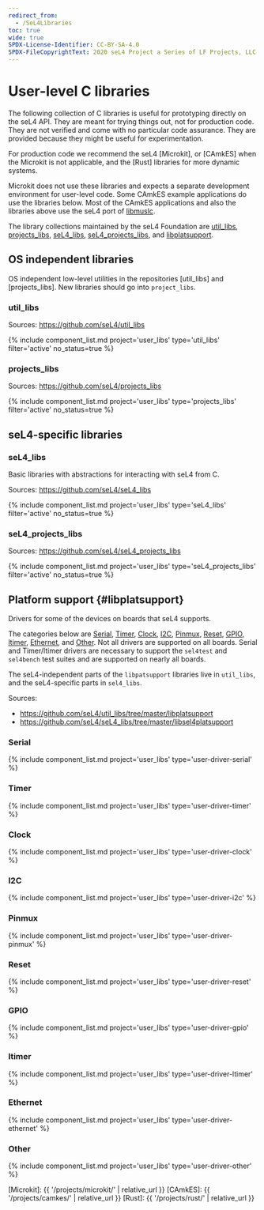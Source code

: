 ```yaml
---
redirect_from:
  - /SeL4Libraries
toc: true
wide: true
SPDX-License-Identifier: CC-BY-SA-4.0
SPDX-FileCopyrightText: 2020 seL4 Project a Series of LF Projects, LLC.
---
```


# User-level C libraries

The following collection of C libraries is useful for prototyping directly on
the seL4 API. They are meant for trying things out, not for production code.
They are not verified and come with no particular code assurance. They are
provided because they might be useful for experimentation.

For production code we recommend the seL4  [Microkit], or [CAmkES] when the
Microkit is not applicable, and the [Rust] libraries for more dynamic systems.

Microkit does not use these libraries and expects a separate development
environment for user-level code. Some CAmkES example applications do use the
libraries below. Most of the CAmkES applications and also the libraries above
use the seL4 port of [libmuslc](https://github.com/seL4/musllibc).

The library collections maintained by the seL4 Foundation are
[util_libs](#util_libs), [projects_libs](#projects_libs),
[seL4_libs](#sel4_libs), [seL4_projects_libs](#sel4_projects_libs),
and [libplatsupport](#libplatsupport).

## OS independent libraries

OS independent low-level utilities in the repositories [util_libs] and
[projects_libs]. New libraries should go into `project_libs`.

### util_libs

Sources: <https://github.com/seL4/util_libs>

{% include component_list.md
           project='user_libs' type='util_libs' filter='active' no_status=true %}

### projects_libs

Sources: <https://github.com/seL4/projects_libs>

{% include component_list.md
           project='user_libs' type='projects_libs' filter='active' no_status=true %}

## seL4-specific libraries

### seL4_libs

Basic libraries with abstractions for interacting with seL4 from C.

Sources: <https://github.com/seL4/seL4_libs>

{% include component_list.md
           project='user_libs' type='seL4_libs' filter='active' no_status=true %}

### seL4_projects_libs

Sources: <https://github.com/seL4/seL4_projects_libs>

{% include component_list.md
           project='user_libs' type='seL4_projects_libs' filter='active' no_status=true %}


## Platform support {#libplatsupport}

Drivers for some of the devices on boards that seL4 supports.

The categories below are [Serial](#serial), [Timer](#timer), [Clock](#clock),
[I2C](#i2c), [Pinmux](#pinmux), [Reset](#reset), [GPIO](#gpio),
[ltimer](#ltimer), [Ethernet](#ethernet), and [Other](#other). Not all drivers
are supported on all boards. Serial and Timer/ltimer drivers are necessary to
support the `sel4test` and `sel4bench` test suites and are supported on nearly
all boards.

The seL4-independent parts of the `libpatsupport` libraries live in `util_libs`,
and the seL4-specific parts in `sel4_libs`.

Sources:

- <https://github.com/seL4/util_libs/tree/master/libplatsupport>
- <https://github.com/seL4/seL4_libs/tree/master/libsel4platsupport>

### Serial

{% include component_list.md project='user_libs' type='user-driver-serial' %}

### Timer

{% include component_list.md project='user_libs' type='user-driver-timer' %}

### Clock

{% include component_list.md project='user_libs' type='user-driver-clock' %}

### I2C

{% include component_list.md project='user_libs' type='user-driver-i2c' %}

### Pinmux

{% include component_list.md project='user_libs' type='user-driver-pinmux' %}

### Reset

{% include component_list.md project='user_libs' type='user-driver-reset' %}

### GPIO

{% include component_list.md project='user_libs' type='user-driver-gpio' %}

### ltimer

{% include component_list.md project='user_libs' type='user-driver-ltimer' %}

### Ethernet

{% include component_list.md project='user_libs' type='user-driver-ethernet' %}

### Other

{% include component_list.md project='user_libs' type='user-driver-other' %}




[Microkit]: {{ '/projects/microkit/' | relative_url }}
[CAmkES]: {{ '/projects/camkes/' | relative_url }}
[Rust]: {{ '/projects/rust/' | relative_url }}
